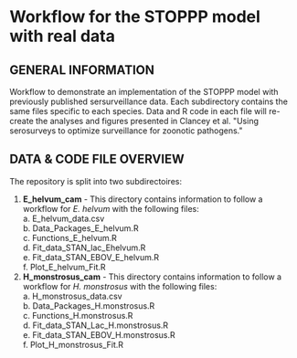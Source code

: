 # Workflow for the STOPPP model with real data

## GENERAL INFORMATION
Workflow to demonstrate an implementation of the STOPPP model with previously published sersurveillance data. Each subdirectory contains the same files specific to each species. Data and R code in each file will re-create the analyses and figures presented in Clancey et al. "Using serosurveys to optimize surveillance for zoonotic pathogens." 

## DATA & CODE FILE OVERVIEW
The repository is split into two subdirectoires: 
1. **E_helvum_cam** - This directory contains information to follow a workflow for *E. helvum* with the following files: <br>
   a. E_helvum_data.csv <br>
   b. Data_Packages_E_helvum.R <br>
   c. Functions_E_helvum.R <br>
   d. Fit_data_STAN_lac_Ehelvum.R <br>
   e. Fit_data_STAN_EBOV_E_helvum.R <br>
   f. Plot_E_helvum_Fit.R
3. **H_monstrosus_cam** - This directory contains information to follow a workflow for *H. monstrosus* with the following files: <br>
   a. H_monstrosus_data.csv <br>
   b. Data_Packages_H.monstrosus.R <br>
   c. Functions_H.monstrosus.R <br>
   d. Fit_data_STAN_Lac_H.monstrosus.R <br>
   e. Fit_data_STAN_EBOV_H.monstrosus.R <br>
   f. Plot_H_monstrosus_Fit.R


 
